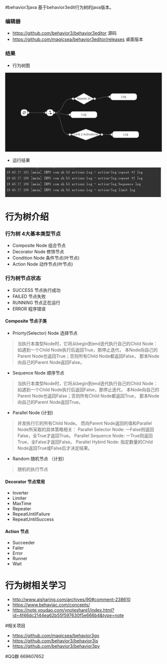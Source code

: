 #behavior3java
基于behavior3edit行为树的java版本。


### 编辑器
- https://github.com/behavior3/behavior3editor  源码
- https://github.com/magicsea/behavior3editor/releases 桌面版本


### 结果
- 行为树图

![行为树图](src/test/resources/tree.png)
- 运行结果

![执行结果](src/test/resources/tree_run.png)



# 行为树介绍
### 行为树 4大基本类型节点

- Composite  Node   组合节点
- Decorator  Node   修饰节点
- Condition  Node   条件节点(叶节点)
- Action     Node   动作节点(叶节点)


###  行为树节点状态

- SUCCESS 节点执行成功
- FAILED  节点失败
- RUNNING 节点正在运行
- ERROR   程序错误


#### Composite 节点子类

- Priorty(Selector) Node   选择节点

>当执行本类型Node时，它将从begin到end迭代执行自己的Child Node：
如遇到一个Child Node执行后返回True，那停止迭代，
本Node向自己的Parent Node也返回True；否则所有Child Node都返回False，
那本Node向自己的Parent Node返回False。


- Sequence Node   顺序节点

>当执行本类型Node时，它将从begin到end迭代执行自己的Child Node：
如遇到一个Child Node执行后返回False，那停止迭代，
本Node向自己的Parent Node也返回False；否则所有Child Node都返回True，
那本Node向自己的Parent Node返回True。

 

- Parallel Node   (计划)

>并发执行它的所有Child Node。
而向Parent Node返回的值和Parallel Node所采取的具体策略相关：
Parallel Selector Node: 一False则返回False，全True才返回True。
Parallel Sequence Node: 一True则返回True，全False才返回False。
Parallel Hybird Node: 指定数量的Child Node返回True或False后才决定结果。

- Random 随机节点  （计划）

>随机的执行节点


#### Decorator 节点常用
- Inverter
- Limiter
- MaxTime
- Repeater
- RepeatUntilFailure
- RepeatUntilSuccess

#### Action 节点

- Succeeder
- Failer
- Error
- Runner
- Wait







# 行为树相关学习
- http://www.aisharing.com/archives/90#comment-238610
- https://www.behaviac.com/concepts/
- https://note.youdao.com/ynoteshare1/index.html?id=4f46dc2144ea62b55f597630f5e666b4&type=note

#相关项目
- https://github.com/magicsea/behavior3go
- https://github.com/behavior3/behavior3js
- https://github.com/behavior3/behavior3py

#QQ群
669607652